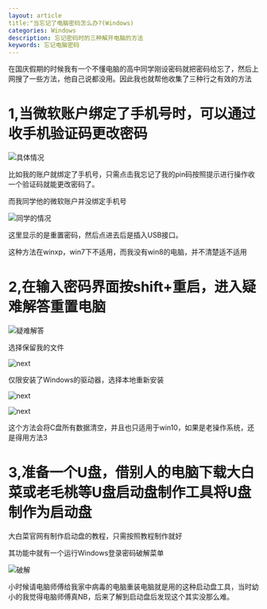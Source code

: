 ```yaml
---
layout: article
title:"当忘记了电脑密码怎么办?(Windows)
categories: Windows
description: 忘记密码时的三种解开电脑的方法
keywords: 忘记电脑密码
---
```


  在国庆假期的时候我有一个不懂电脑的高中同学刚设密码就把密码给忘了，然后上网搜了一些方法，他自己说都没用。因此我也就帮他收集了三种行之有效的方法

# 1,当微软账户绑定了手机号时，可以通过收手机验证码更改密码

![具体情况](C:\Users\86138\blog\images\posts\windows\修改密码.jpg)

  比如我的账户就绑定了手机号，只需点击我忘记了我的pin码按照提示进行操作收一个验证码就能更改密码了。

  而我同学他的微软账户并没绑定手机号

![同学的情况](C:\Users\86138\blog\images\posts\windows\我的同学的情况.jpg)

  这里显示的是重置密码，然后点进去后是插入USB接口。

  这种方法在winxp，win7下不适用，而我没有win8的电脑，并不清楚适不适用

# 2,在输入密码界面按shift+重启，进入疑难解答重置电脑

![疑难解答](C:\Users\86138\blog\images\posts\windows\QQ图片20211020154113.jpg)

选择保留我的文件

![next](C:\Users\86138\blog\images\posts\windows\QQ图片20211020154324.jpg)

仅限安装了Windows的驱动器，选择本地重新安装

![next](C:\Users\86138\blog\images\posts\windows\QQ图片20211020154755.jpg)

![next](C:\Users\86138\blog\images\posts\windows\QQ图片20211020154622.jpg)

  这个方法会将C盘所有数据清空，并且也只适用于win10，如果是老操作系统，还是得用方法3

# 3,准备一个U盘，借别人的电脑下载大白菜或老毛桃等U盘启动盘制作工具将U盘制作为启动盘

  大白菜官网有制作启动盘的教程，只需按照教程制作就好

  其功能中就有一个运行Windows登录密码破解菜单

![破解](C:\Users\86138\blog\images\posts\windows\5.jpg)

  小时候请电脑师傅给我家中病毒的电脑重装电脑就是用的这种启动盘工具，当时幼小的我觉得电脑师傅真NB，后来了解到启动盘后发现这个其实没那么难。